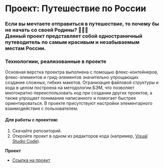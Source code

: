 # Проект: Путешествие по России

### Если вы мечтаете отправиться в путешествие, то почему бы не начать со своей Родины? :steam_locomotive::steam_locomotive::steam_locomotive: <br/> Данный проект представляет собой одностраничный путеводитель по самым красивым и незабываемым местам России.


### Технологиии, реализованные в проекте

Основная верстка проектра выполнена с помощью флекс-контейнеров, флекс-элементов и грид-элементов значительно упрощающих создание сложных, гибких макетов. Огранизация файловой структуры и кода в целом построена на методологии БЭМ, что позволяет многократно переиспользовать код при создании других проектов, а также упрощает понимание написанного и помогает быстрее ориентироваться. В проекте присутствуют настройки элементарного взаимодействия с пользователем.

#### Для работы с проектом:  
1. Скачайте репозиторий.
2. Откройте проект в одном из редакторов кода (например, [Visual Studio Code](https://code.visualstudio.com/)).

**Проект**

* [Ссылка на проект](https://natalyag07.github.io/russian-travel/)
